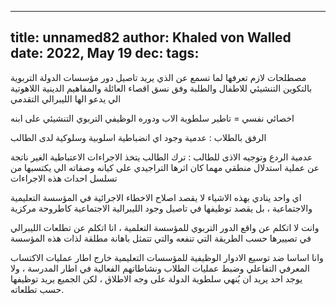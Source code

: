 
---
title: unnamed82
author: Khaled von Walled
date: 2022, May 19
dec:
tags:
---

مصطلحات لازم تعرفها لما تسمع عن الذي يريد تاصيل دور مؤسسات الدولة التربوية بالتكوين التنشيئي للاطفال والطلبة وفق نسق اقصاء العائلة والمفاهيم الدينية اللاهوتية الي يدعو الها الليبرالي التقدمي

اخصائي نفسي = تاطير سلطوية الاب ودوره الوظيفي التربوي التنشيئي على ابنه

الرفق بالطلاب : عدمية وجود اي انضباطية اسلوبية وسلوكية لدى الطالب

عدمية الردع وتوجيه الاذى للطالب : ترك الطالب يتخذ الاجراءات الاعتباطية الغير ناتجة عن عملية استدلال منطقي مهما كان اثرها التراجيدي على كيانه وصفاته الي يكتسبها من تسلسل احداث هذه الاجراءات

اي واحد ينادي بهذه الاشياء لا يقصد اصلاح الاخطاء الاجرائية في المؤسسة التعليمية والاجتماعية ، بل يقصد توظيفها في تاصيل وجود الليبرالية الاجتماعية كاطروحة مركزية

وانت لا اتكلم عن واقع الدور التربوي للمؤسسة التعلمية ، انا اتكلم عن تطلعات الليبرالي في تصييرها حسب الطريقة التي تنفعه والتي تتمثل باهانة مطلقة لذات هذه المؤسسة

وانا اساسا ضد توسيع الادوار الوظيفية للمؤسسات التعليمية خارج اطار عمليات الاكتساب المعرفي التفاعلي وضبط عمليات الطلاب ونشاطاتهم الفعالية في اطار المدرسة ، ولا يوجد احد يريد ان يُنهي سلطوية الدولة على وجه الاطلاق ، لكن الجميع يريد توظيفها حسب تطلعاته.

